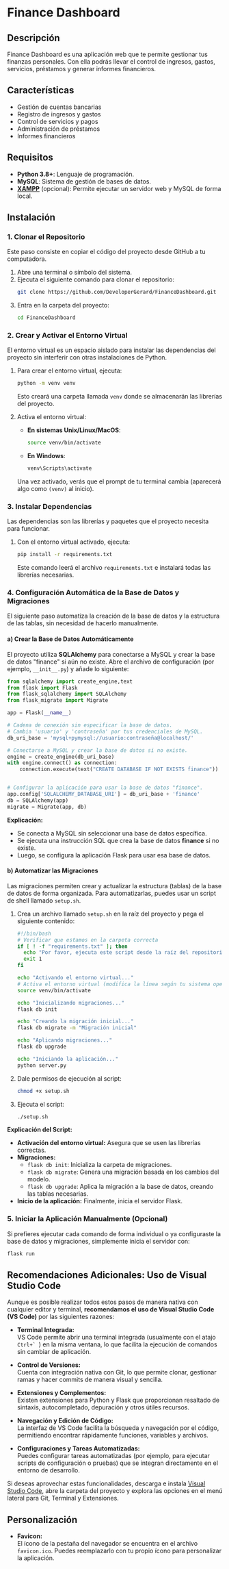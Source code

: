 # Finance Dashboard

## Descripción
Finance Dashboard es una aplicación web que te permite gestionar tus finanzas personales. Con ella podrás llevar el control de ingresos, gastos, servicios, préstamos y generar informes financieros.

## Características
- Gestión de cuentas bancarias
- Registro de ingresos y gastos
- Control de servicios y pagos
- Administración de préstamos
- Informes financieros

## Requisitos
- **Python 3.8+**: Lenguaje de programación.
- **MySQL**: Sistema de gestión de bases de datos.
- **[XAMPP](https://www.apachefriends.org/es/download.html)** (opcional): Permite ejecutar un servidor web y MySQL de forma local.

## Instalación

### 1. Clonar el Repositorio
Este paso consiste en copiar el código del proyecto desde GitHub a tu computadora.

1. Abre una terminal o símbolo del sistema.
2. Ejecuta el siguiente comando para clonar el repositorio:
   ```bash
   git clone https://github.com/DeveloperGerard/FinanceDashboard.git
   ```
3. Entra en la carpeta del proyecto:
   ```bash
   cd FinanceDashboard
   ```

### 2. Crear y Activar el Entorno Virtual
El entorno virtual es un espacio aislado para instalar las dependencias del proyecto sin interferir con otras instalaciones de Python.

1. Para crear el entorno virtual, ejecuta:
   ```bash
   python -m venv venv
   ```
   Esto creará una carpeta llamada `venv` donde se almacenarán las librerías del proyecto.

2. Activa el entorno virtual:
   - **En sistemas Unix/Linux/MacOS**:
     ```bash
     source venv/bin/activate
     ```
   - **En Windows**:
     ```bash
     venv\Scripts\activate
     ```
   Una vez activado, verás que el prompt de tu terminal cambia (aparecerá algo como `(venv)` al inicio).

### 3. Instalar Dependencias
Las dependencias son las librerías y paquetes que el proyecto necesita para funcionar.

1. Con el entorno virtual activado, ejecuta:
   ```bash
   pip install -r requirements.txt
   ```
   Este comando leerá el archivo `requirements.txt` e instalará todas las librerías necesarias.

### 4. Configuración Automática de la Base de Datos y Migraciones
El siguiente paso automatiza la creación de la base de datos y la estructura de las tablas, sin necesidad de hacerlo manualmente.

#### a) Crear la Base de Datos Automáticamente
El proyecto utiliza **SQLAlchemy** para conectarse a MySQL y crear la base de datos "finance" si aún no existe. Abre el archivo de configuración (por ejemplo, `__init__.py`) y añade lo siguiente:

```python
from sqlalchemy import create_engine,text
from flask import Flask
from flask_sqlalchemy import SQLAlchemy
from flask_migrate import Migrate

app = Flask(__name__)

# Cadena de conexión sin especificar la base de datos.
# Cambia 'usuario' y 'contraseña' por tus credenciales de MySQL.
db_uri_base = 'mysql+pymysql://usuario:contraseña@localhost/'

# Conectarse a MySQL y crear la base de datos si no existe.
engine = create_engine(db_uri_base)
with engine.connect() as connection:
    connection.execute(text("CREATE DATABASE IF NOT EXISTS finance"))


# Configurar la aplicación para usar la base de datos "finance".
app.config['SQLALCHEMY_DATABASE_URI'] = db_uri_base + 'finance'
db = SQLAlchemy(app)
migrate = Migrate(app, db)
```

**Explicación:**  
- Se conecta a MySQL sin seleccionar una base de datos específica.
- Se ejecuta una instrucción SQL que crea la base de datos **finance** si no existe.
- Luego, se configura la aplicación Flask para usar esa base de datos.

#### b) Automatizar las Migraciones
Las migraciones permiten crear y actualizar la estructura (tablas) de la base de datos de forma organizada. Para automatizarlas, puedes usar un script de shell llamado `setup.sh`.

1. Crea un archivo llamado `setup.sh` en la raíz del proyecto y pega el siguiente contenido:

   ```bash
   #!/bin/bash
   # Verificar que estamos en la carpeta correcta
   if [ ! -f "requirements.txt" ]; then
     echo "Por favor, ejecuta este script desde la raíz del repositorio."
     exit 1
   fi

   echo "Activando el entorno virtual..."
   # Activa el entorno virtual (modifica la línea según tu sistema operativo)
   source venv/bin/activate

   echo "Inicializando migraciones..."
   flask db init

   echo "Creando la migración inicial..."
   flask db migrate -m "Migración inicial"

   echo "Aplicando migraciones..."
   flask db upgrade

   echo "Iniciando la aplicación..."
   python server.py
   ```

2. Dale permisos de ejecución al script:
   ```bash
   chmod +x setup.sh
   ```

3. Ejecuta el script:
   ```bash
   ./setup.sh
   ```

**Explicación del Script:**  
- **Activación del entorno virtual:** Asegura que se usen las librerías correctas.
- **Migraciones:**  
  - `flask db init`: Inicializa la carpeta de migraciones.
  - `flask db migrate`: Genera una migración basada en los cambios del modelo.
  - `flask db upgrade`: Aplica la migración a la base de datos, creando las tablas necesarias.
- **Inicio de la aplicación:** Finalmente, inicia el servidor Flask.

### 5. Iniciar la Aplicación Manualmente (Opcional)
Si prefieres ejecutar cada comando de forma individual o ya configuraste la base de datos y migraciones, simplemente inicia el servidor con:
```bash
flask run
```

## Recomendaciones Adicionales: Uso de Visual Studio Code
Aunque es posible realizar todos estos pasos de manera nativa con cualquier editor y terminal, **recomendamos el uso de Visual Studio Code (VS Code)** por las siguientes razones:

- **Terminal Integrada:**  
  VS Code permite abrir una terminal integrada (usualmente con el atajo ``Ctrl+` ``) en la misma ventana, lo que facilita la ejecución de comandos sin cambiar de aplicación.

- **Control de Versiones:**  
  Cuenta con integración nativa con Git, lo que permite clonar, gestionar ramas y hacer commits de manera visual y sencilla.

- **Extensiones y Complementos:**  
  Existen extensiones para Python y Flask que proporcionan resaltado de sintaxis, autocompletado, depuración y otros útiles recursos.

- **Navegación y Edición de Código:**  
  La interfaz de VS Code facilita la búsqueda y navegación por el código, permitiendo encontrar rápidamente funciones, variables y archivos.

- **Configuraciones y Tareas Automatizadas:**  
  Puedes configurar tareas automatizadas (por ejemplo, para ejecutar scripts de configuración o pruebas) que se integran directamente en el entorno de desarrollo.

Si deseas aprovechar estas funcionalidades, descarga e instala [Visual Studio Code](https://code.visualstudio.com/), abre la carpeta del proyecto y explora las opciones en el menú lateral para Git, Terminal y Extensiones.

## Personalización
- **Favicon:**  
  El ícono de la pestaña del navegador se encuentra en el archivo `favicon.ico`. Puedes reemplazarlo con tu propio ícono para personalizar la aplicación.